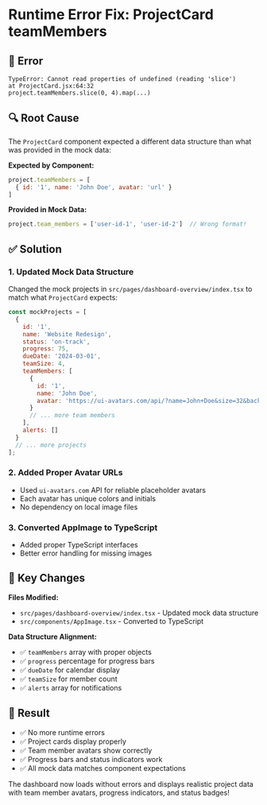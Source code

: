 # Runtime Error Fix: ProjectCard teamMembers

## 🐛 **Error**
```
TypeError: Cannot read properties of undefined (reading 'slice')
at ProjectCard.jsx:64:32
project.teamMembers.slice(0, 4).map(...)
```

## 🔍 **Root Cause**
The `ProjectCard` component expected a different data structure than what was provided in the mock data:

**Expected by Component:**
```javascript
project.teamMembers = [
  { id: '1', name: 'John Doe', avatar: 'url' }
]
```

**Provided in Mock Data:**
```javascript
project.team_members = ['user-id-1', 'user-id-2']  // Wrong format!
```

## ✅ **Solution**

### 1. Updated Mock Data Structure
Changed the mock projects in `src/pages/dashboard-overview/index.tsx` to match what `ProjectCard` expects:

```javascript
const mockProjects = [
  {
    id: '1',
    name: 'Website Redesign',
    status: 'on-track',
    progress: 75,
    dueDate: '2024-03-01',
    teamSize: 4,
    teamMembers: [
      {
        id: '1',
        name: 'John Doe',
        avatar: 'https://ui-avatars.com/api/?name=John+Doe&size=32&background=3b82f6&color=ffffff'
      }
      // ... more team members
    ],
    alerts: []
  }
  // ... more projects
];
```

### 2. Added Proper Avatar URLs
- Used `ui-avatars.com` API for reliable placeholder avatars
- Each avatar has unique colors and initials
- No dependency on local image files

### 3. Converted AppImage to TypeScript
- Added proper TypeScript interfaces
- Better error handling for missing images

## 🎯 **Key Changes**

**Files Modified:**
- `src/pages/dashboard-overview/index.tsx` - Updated mock data structure
- `src/components/AppImage.tsx` - Converted to TypeScript

**Data Structure Alignment:**
- ✅ `teamMembers` array with proper objects
- ✅ `progress` percentage for progress bars
- ✅ `dueDate` for calendar display
- ✅ `teamSize` for member count
- ✅ `alerts` array for notifications

## 🚀 **Result**
- ✅ No more runtime errors
- ✅ Project cards display properly
- ✅ Team member avatars show correctly
- ✅ Progress bars and status indicators work
- ✅ All mock data matches component expectations

The dashboard now loads without errors and displays realistic project data with team member avatars, progress indicators, and status badges!